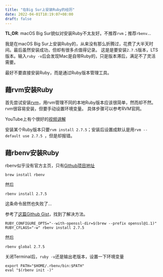 ```yaml
---
title: "在Big Sur上安装Ruby的经历"
date: 2022-04-01T18:19:07+08:00
draft: false
---
```

**TL;DR**: macOS Big Sur貌似对安装Ruby不太友好。不推荐`rvm`；推荐`rbenv`...

我是在macOS Big Sur上安装Ruby的，从来没有那么折腾过，花费了大半天时间。最后虽然安装成功，但却有很多点值得记录。
这是是要安装`2.7.5`版本，LTS版本。输入`ruby -v`后会发现Mac是自带Ruby的，只是版本滞后，满足不了灵活需要。

最好不要直接安装Ruby，而是通过Ruby版本管理工具。

## 藉rvm安装Ruby
首先尝试安装[rvm](https://rvm.io/)，用rvm管理不同的本地Ruby版本应该很简单，然而却不然。rvm很容易安装，但要手动设置环境变量。
具体步骤可以参考RVM官网。

YouTube上有个很好的[视频讲解](https://www.youtube.com/watch?v=SL64tWlpwSE)    

安装某个Ruby版本只要`rvm install 2.7.5`；安装后设置成默认是用`rvm --default use 2.7.5 `，但是却报错。

## 藉rbenv安装Ruby
rbenv似乎没有官方主页，只有[Github项目地址](https://github.com/rbenv/rbenv#installing-ruby-versions)
```shell
brew install rbenv
```
然后
```shell
rbenv install 2.7.5
```
这条命令居然也失败了...

参考了[这篇Github Gist](https://gist.github.com/Neutrollized/37841827940b28b27ec2e54abbbcc408)，找到了解决方法。
```shell
RUBY_CONFIGURE_OPTS="--with-openssl-dir=$(brew --prefix openssl@1.1)" RUBY_CFLAGS="-w" rbenv install 2.7.5
```
然后
```shell
rbenv global 2.7.5
```
关闭Terminal后，`ruby -v`还是输出老版本，设置一下环境变量
```shell
export PATH="$HOME/.rbenv/bin:$PATH"
eval "$(rbenv init -)"
```

